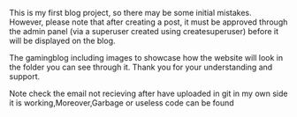 This is my first blog project, so there may be some initial mistakes. However, please note that after creating a post, it must be approved through the admin panel (via a superuser created using createsuperuser) before it will be displayed on the blog.

The gamingblog including images to showcase how the website will look in the folder you can see through it. Thank you for your understanding and support.

Note check the email not recieving after  have uploaded in git in my own side it is working,Moreover,Garbage or useless code can be found 
